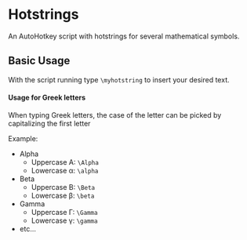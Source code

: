 # Hotstrings
An AutoHotkey script with hotstrings for several mathematical symbols.

## Basic Usage

With the script running type ```\myhotstring``` to insert your desired text.

#### Usage for Greek letters

When typing Greek letters, the case of the letter can be picked by capitalizing the first letter

Example:
- Alpha
    - Uppercase Α: ```\Alpha```
    - Lowercase α: ```\alpha```
- Beta
    - Uppercase Β: ```\Beta```
    - Lowercase β: ```\beta```
- Gamma
    - Uppercase Γ: ```\Gamma```
    - Lowercase γ: ```\gamma```
- etc...